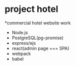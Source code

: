 # project hotel

*commercial hotel website work

- Node.js
- PostgreSQL(pg-promise)
- express/ejs
- react(admin page === SPA)
- webpack
- babel
